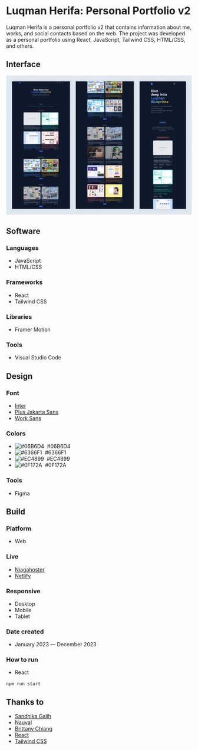 # Luqman Herifa: Personal Portfolio v2

Luqman Herifa is a personal portfolio v2 that contains information about me, works, and social contacts based on the web. The project was developed as a personal portfolio using React, JavaScript, Tailwind CSS, HTML/CSS, and others.

## Interface

![Interface](https://raw.githubusercontent.com/luqmanherifa/luqman-herifa-personal-portfolio-v2/main/public/works/luqmanherifav2.png)

## Software

### Languages

- JavaScript
- HTML/CSS

### Frameworks

- React
- Tailwind CSS

### Libraries

- Framer Motion

### Tools

- Visual Studio Code

## Design

### Font

- [Inter](https://fonts.google.com/specimen/Inter)
- [Plus Jakarta Sans](https://fonts.google.com/specimen/Plus+Jakarta+Sans)
- [Work Sans](https://fonts.google.com/specimen/Work+Sans)

### Colors

- ![#06B6D4](https://placehold.co/20x20/06B6D4/06B6D4.png)  #06B6D4
- ![#6366F1](https://placehold.co/20x20/6366F1/6366F1.png)  #6366F1
- ![#EC4899](https://placehold.co/20x20/EC4899/EC4899.png)  #EC4899
- ![#0F172A](https://placehold.co/20x20/0F172A/0F172A.png)  #0F172A

### Tools

- Figma

## Build

### Platform

- Web

### Live

- [Niagahoster](https://luqmanblueprints.site)
- [Netlify](https://luqmanherifa.netlify.app)

### Responsive

- Desktop
- Mobile
- Tablet

### Date created

- January 2023 — December 2023

### How to run

- React

```
npm run start
```

## Thanks to

- [Sandhika Galih](https://www.youtube.com/@sandhikagalihWPU)
- [Nauval](https://www.youtube.com/@mhdnauvalazhar)
- [Brittany Chiang](https://github.com/bchiang7)
- [React](https://react.dev)
- [Tailwind CSS](https://tailwindcss.com)

